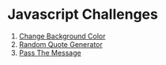 # Javascript Challenges

1. [Change Background Color](https://1-change-background-color.vercel.app/)
2. [Random Quote Generator](https://2-random-quote-generator.vercel.app/)
3. [Pass The Message](https://3-pass-the-message.yjcyun.vercel.app/)
